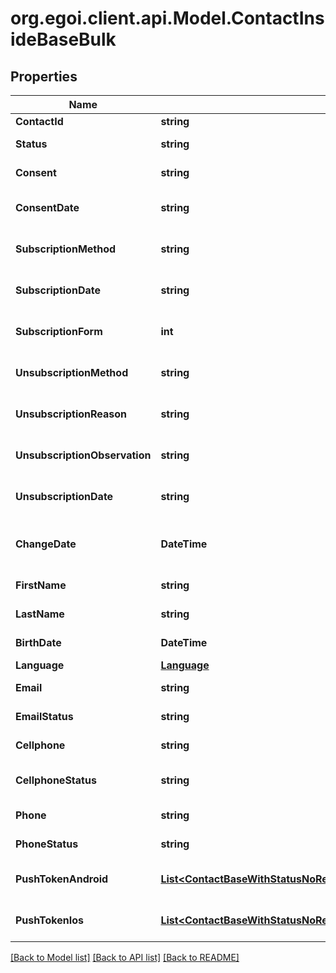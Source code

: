 
# org.egoi.client.api.Model.ContactInsideBaseBulk

## Properties

Name | Type | Description | Notes
------------ | ------------- | ------------- | -------------
**ContactId** | **string** |  | [optional] [readonly] 
**Status** | **string** | Status of the contact | [optional] [default to StatusEnum.Active]
**Consent** | **string** | Contact consent | [optional] [readonly] [default to ConsentEnum.Consent]
**ConsentDate** | **string** | Date and hour of the contact consent | [optional] [readonly] 
**SubscriptionMethod** | **string** | Contact subscription method | [optional] [readonly] 
**SubscriptionDate** | **string** | Date and hour of the contact subscription | [optional] [readonly] 
**SubscriptionForm** | **int** | Contact subscription form | [optional] [readonly] 
**UnsubscriptionMethod** | **string** | Contact unsubscription method | [optional] [readonly] 
**UnsubscriptionReason** | **string** | Contact unsubscription reason | [optional] [readonly] 
**UnsubscriptionObservation** | **string** | Contact unsubscription observation | [optional] [readonly] 
**UnsubscriptionDate** | **string** | Contact unsubscription date | [optional] [readonly] 
**ChangeDate** | **DateTime** | Last modification date of the contact | [optional] [readonly] 
**FirstName** | **string** | First name of the contact | [optional] 
**LastName** | **string** | Last name of the contact | [optional] 
**BirthDate** | **DateTime** | Birth date of the contact | [optional] 
**Language** | [**Language**](Language.md) |  | [optional] 
**Email** | **string** | Email of the contact | [optional] 
**EmailStatus** | **string** | Email channel status | [optional] [readonly] [default to EmailStatusEnum.Active]
**Cellphone** | **string** | Cellphone of the contact | [optional] 
**CellphoneStatus** | **string** | Cellphone channel status | [optional] [readonly] [default to CellphoneStatusEnum.Active]
**Phone** | **string** | Phone of the contact | [optional] 
**PhoneStatus** | **string** | Phone channel status | [optional] [readonly] [default to PhoneStatusEnum.Active]
**PushTokenAndroid** | [**List&lt;ContactBaseWithStatusNoRemovedFieldsSchemaBasePushTokenAndroid&gt;**](ContactBaseWithStatusNoRemovedFieldsSchemaBasePushTokenAndroid.md) | Android push token of the contact | [optional] 
**PushTokenIos** | [**List&lt;ContactBaseWithStatusNoRemovedFieldsSchemaBasePushTokenIos&gt;**](ContactBaseWithStatusNoRemovedFieldsSchemaBasePushTokenIos.md) | IOS push token of the contact | [optional] 

[[Back to Model list]](../README.md#documentation-for-models)
[[Back to API list]](../README.md#documentation-for-api-endpoints)
[[Back to README]](../README.md)

